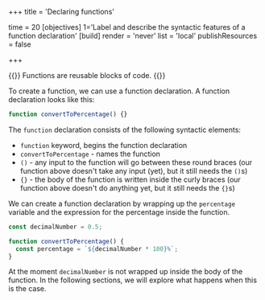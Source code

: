 +++
title = 'Declaring functions'

time = 20
[objectives]
    1='Label and describe the syntactic features of a function declaration'
[build]
  render = 'never'
  list = 'local'
  publishResources = false

+++

{{<note type="tip" title="Recall">}}
Functions are reusable blocks of code.
{{</note>}}

To create a function, we can use a function declaration. A function declaration looks like this:

```js {linenos=table,linenostart=1}
function convertToPercentage() {}
```

The `function` declaration consists of the following syntactic elements:

- `function` keyword, begins the function declaration
- `convertToPercentage` - names the function
- `()` - any input to the function will go between these round braces (our function above doesn't take any input (yet), but it still needs the `()`s)
- `{}` - the body of the function is written inside the curly braces (our function above doesn't do anything yet, but it still needs the `{}`s)

We can create a function declaration by wrapping up the `percentage` variable and the expression for the percentage inside the function.

```js {linenos=table,linenostart=1 }
const decimalNumber = 0.5;

function convertToPercentage() {
  const percentage = `${decimalNumber * 100}%`;
}
```

At the moment `decimalNumber` is not wrapped up inside the body of the function. In the following sections, we will explore what happens when this is the case.
